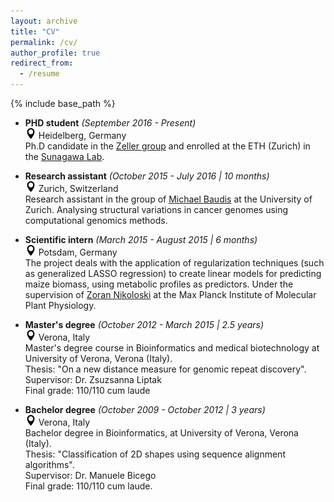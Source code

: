 ```yaml
---
layout: archive
title: "CV"
permalink: /cv/
author_profile: true
redirect_from:
  - /resume
---
```


{% include base_path %}


- __PHD student__ _(September 2016 - Present)_  
<img src="https://raw.githubusercontent.com/AlessioMilanese/AlessioMilanese.github.io/master/images/8753.png" width="17" title="Location: "> Heidelberg, Germany  
Ph.D candidate in the [Zeller group](https://www.embl.de/research/units/scb/zeller/) and enrolled at the
ETH (Zurich) in the [Sunagawa Lab](http://www.micro.biol.ethz.ch/research/sunagawa.html).

- __Research assistant__ _(October 2015 - July 2016 | 10 months)_   
<img src="https://raw.githubusercontent.com/AlessioMilanese/AlessioMilanese.github.io/master/images/8753.png" width="17" title="Location: "> Zurich, Switzerland  
Research assistant in the group of [Michael Baudis](https://www.imls.uzh.ch/en/research/baudis.html) at the University of Zurich.
Analysing structural variations in cancer genomes using computational genomics methods.

- __Scientific intern__ _(March 2015 - August 2015 | 6 months)_  
<img src="https://raw.githubusercontent.com/AlessioMilanese/AlessioMilanese.github.io/master/images/8753.png" width="17" title="Location: "> Potsdam, Germany  
The project deals with the application of regularization techniques (such as generalized LASSO regression) to create linear models for predicting maize biomass, using metabolic profiles as predictors.
Under the supervision of [Zoran Nikoloski](https://www.mpimp-golm.mpg.de/13193/Zoran_Nikoloski) at the Max Planck Institute of Molecular Plant Physiology.

- __Master's degree__ _(October 2012 - March 2015 | 2.5 years)_  
<img src="https://raw.githubusercontent.com/AlessioMilanese/AlessioMilanese.github.io/master/images/8753.png" width="17" title="Location: "> Verona, Italy  
Master's degree course in Bioinformatics and medical biotechnology at
University of Verona, Verona (Italy).  
Thesis: "On a new distance measure for genomic repeat discovery".  
Supervisor: Dr. Zsuzsanna Liptak  
Final grade: 110/110 cum laude  

- __Bachelor degree__ _(October 2009 - October 2012 | 3 years)_  
<img src="https://raw.githubusercontent.com/AlessioMilanese/AlessioMilanese.github.io/master/images/8753.png" width="17" title="Location: "> Verona, Italy  
Bachelor degree in Bioinformatics, at University of Verona, Verona (Italy).  
Thesis: "Classification of 2D shapes using sequence alignment algorithms".  
Supervisor: Dr. Manuele Bicego  
Final grade: 110/110 cum laude.  
